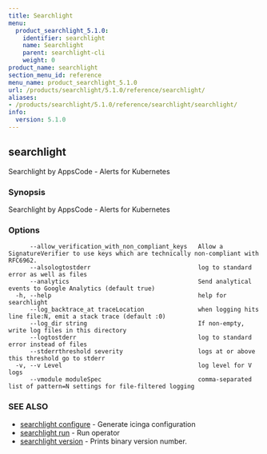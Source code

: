 ```yaml
---
title: Searchlight
menu:
  product_searchlight_5.1.0:
    identifier: searchlight
    name: Searchlight
    parent: searchlight-cli
    weight: 0
product_name: searchlight
section_menu_id: reference
menu_name: product_searchlight_5.1.0
url: /products/searchlight/5.1.0/reference/searchlight/
aliases:
- /products/searchlight/5.1.0/reference/searchlight/searchlight/
info:
  version: 5.1.0
---
```


## searchlight

Searchlight by AppsCode - Alerts for Kubernetes

### Synopsis

Searchlight by AppsCode - Alerts for Kubernetes

### Options

```
      --allow_verification_with_non_compliant_keys   Allow a SignatureVerifier to use keys which are technically non-compliant with RFC6962.
      --alsologtostderr                              log to standard error as well as files
      --analytics                                    Send analytical events to Google Analytics (default true)
  -h, --help                                         help for searchlight
      --log_backtrace_at traceLocation               when logging hits line file:N, emit a stack trace (default :0)
      --log_dir string                               If non-empty, write log files in this directory
      --logtostderr                                  log to standard error instead of files
      --stderrthreshold severity                     logs at or above this threshold go to stderr
  -v, --v Level                                      log level for V logs
      --vmodule moduleSpec                           comma-separated list of pattern=N settings for file-filtered logging
```

### SEE ALSO

* [searchlight configure](/products/searchlight/5.1.0/reference/searchlight/searchlight_configure)	 - Generate icinga configuration
* [searchlight run](/products/searchlight/5.1.0/reference/searchlight/searchlight_run)	 - Run operator
* [searchlight version](/products/searchlight/5.1.0/reference/searchlight/searchlight_version)	 - Prints binary version number.



